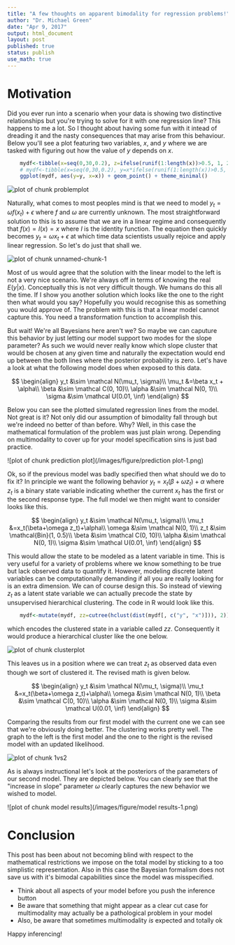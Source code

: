 ```yaml
---
title: "A few thoughts on apparent bimodality for regression problems!"
author: "Dr. Michael Green"
date: "Apr 9, 2017"
output: html_document
layout: post
published: true
status: publish
use_math: true
---
```





# Motivation

Did you ever run into a scenario when your data is showing two distinctive relationships but you're trying to solve for it with one regression line? This happens to me a lot. So I thought about having some fun with it intead of dreading it and the nasty consequences that may arise from this behaviour. Below you'll see a plot featuring two variables, $x$, and $y$ where we are tasked with figuring out how the value of $y$ depends on $x$.


```r
    mydf<-tibble(x=seq(0,30,0.2), z=ifelse(runif(1:length(x))>0.5, 1, 2), y=x*ifelse(z<2, 1, 3)+rnorm(length(x), 0, 5))
    # mydf<-tibble(x=seq(0,30,0.2), y=x*ifelse(runif(1:length(x))>0.5, 1, 3)+rnorm(length(x), 0, 5))
    ggplot(mydf, aes(y=y, x=x)) + geom_point() + theme_minimal()
```


![plot of chunk problemplot](/images/figure/problemplot-1.png)

Naturally, what comes to most peoples mind is that we need to model $y_t=\omega f(x_t)+\epsilon$ where $f$ and $\omega$ are currently unknown. The most straightforward solution to this is to assume that we are in a linear regime and consequently that $f(x)=I(x)=x$ where $I$ is the identity function. The equation then quickly becomes $y_t=\omega x_t+\epsilon$ at which time data scientists usually rejoice and apply linear regression. So let's do just that shall we.

![plot of chunk unnamed-chunk-1](/images/figure/unnamed-chunk-1-1.png)


Most of us would agree that the solution with the linear model to the left is not a very nice scenario. We're always off in terms of knowing the real $E(y|x)$. Conceptually this is not very difficult though. We humans do this all the time. If I show you another solution which looks like the one to the right then what would you say? Hopefully you would recognise this as something you would approve of. The problem with this is that a linear model cannot capture this. You need a transformation function to accomplish this.



But wait! We're all Bayesians here aren't we? So maybe we can caputure this behavior by just letting our model support two modes for the slope parameter? As such we would never really know which slope cluster that would be chosen at any given time and naturally the expectation would end up between the both lines where the posterior probability is zero. Let's have a look at what the following model does when exposed to this data.

$$ \begin{align}
y_t &\sim \mathcal N(\mu_t, \sigma)\\
\mu_t &=\beta x_t + \alpha\\
\beta &\sim \mathcal C(0, 10)\\
\alpha &\sim \mathcal N(0, 1)\\
\sigma &\sim \mathcal U(0.01, \inf)
\end{align} $$

Below you can see the plotted simulated regression lines from the model. Not great is it? Not only did our assumption of bimodality fall through but we're indeed no better of than before. Why? Well, in this case the mathematical formulation of the problem was just plain wrong. Depending on multimodality to cover up for your model specification sins is just bad practice.

![plot of chunk prediction plot](/images/figure/prediction plot-1.png)

Ok, so if the previous model was badly specified then what should we do to fix it? In principle we want the following behavior $y_t=x_t(\beta+\omega z_t)+\alpha$ where $z_t$ is a binary state variable indicating whether the current $x_t$ has the first or the second response type. The full model we then might want to consider looks like this.

$$ \begin{align}
y_t &\sim \mathcal N(\mu_t, \sigma)\\
\mu_t &=x_t(\beta+\omega z_t)+\alpha\\
\omega &\sim \mathcal N(0, 1)\\
z_t &\sim \mathcal{Bin}(1, 0.5)\\
\beta &\sim \mathcal C(0, 10)\\
\alpha &\sim \mathcal N(0, 1)\\
\sigma &\sim \mathcal U(0.01, \inf)
\end{align} $$

This would allow the state to be modeled as a latent variable in time. This is very useful for a variety of problems where we know something to be true but lack observed data to quantify it. However, modeling discrete latent variables can be computationally demanding if all you are really looking for is an extra dimension. We can of course design this. So instead of viewing $z_t$ as a latent state variable we can actually precode the state by unsupervised hierarchical clustering. The code in R would look like this.

```r
    mydf<-mutate(mydf, zz=cutree(hclust(dist(mydf[, c("y", "x")])), 2))
```

which encodes the clustered state in a variable called $zz$. Consequently it would produce a hierarchical cluster like the one below.

![plot of chunk clusterplot](/images/figure/clusterplot-1.png)

This leaves us in a position where we can treat $z_t$ as observed data even though we sort of clustered it. The revised math is given below.

$$ \begin{align}
y_t &\sim \mathcal N(\mu_t, \sigma)\\
\mu_t &=x_t(\beta+\omega z_t)+\alpha\\
\omega &\sim \mathcal N(0, 1)\\
\beta &\sim \mathcal C(0, 10)\\
\alpha &\sim \mathcal N(0, 1)\\
\sigma &\sim \mathcal U(0.01, \inf)
\end{align} $$




Comparing the results from our first model with the current one we can see that we're obviously doing better. The clustering works pretty well. The graph to the left is the first model and the one to the right is the revised model with an updated likelihood.

![plot of chunk 1vs2](/images/figure/1vs2-1.png)

As is always instructional let's look at the posteriors of the parameters of our second model. They are depicted below. You can clearly see that the "increase in slope" parameter $\omega$ clearly captures the new behavior we wished to model.  

![plot of chunk model results](/images/figure/model results-1.png)

# Conclusion

This post has been about not becoming blind with respect to the mathematical restrictions we impose on the total model by sticking to a too simplistic representation. Also in this case the Bayesian formalism does not save us with it's bimodal capabilities since the model was misspecified.

- Think about all aspects of your model before you push the inference button
- Be aware that something that might appear as a clear cut case for multimodality may actually be a pathological problem in your model
- Also, be aware that sometimes multimodality *is* expected and totally ok

Happy inferencing!
